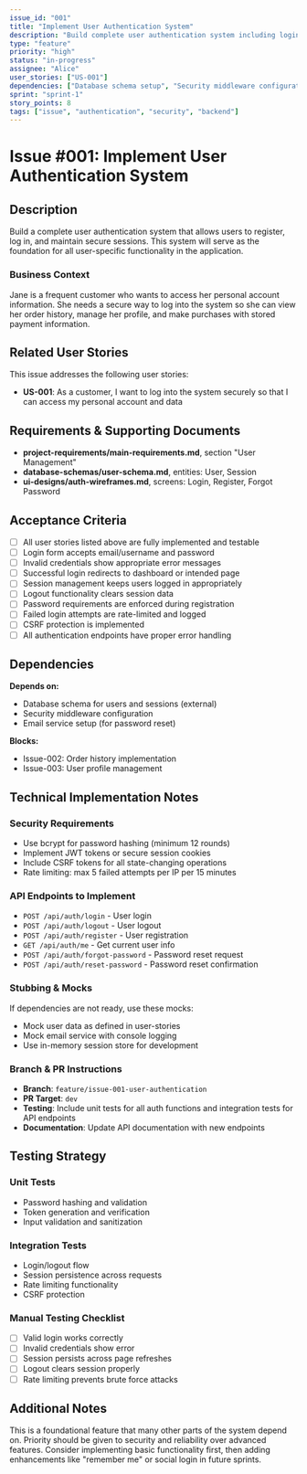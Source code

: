 ```yaml
---
issue_id: "001"
title: "Implement User Authentication System"
description: "Build complete user authentication system including login, logout, and session management"
type: "feature"
priority: "high"
status: "in-progress"
assignee: "Alice"
user_stories: ["US-001"]
dependencies: ["Database schema setup", "Security middleware configuration"]
sprint: "sprint-1"
story_points: 8
tags: ["issue", "authentication", "security", "backend"]
---
```


# Issue #001: Implement User Authentication System

## Description

Build a complete user authentication system that allows users to register, log in, and maintain secure sessions. This system will serve as the foundation for all user-specific functionality in the application.

### Business Context
Jane is a frequent customer who wants to access her personal account information. She needs a secure way to log into the system so she can view her order history, manage her profile, and make purchases with stored payment information.

## Related User Stories

This issue addresses the following user stories:

- **US-001**: As a customer, I want to log into the system securely so that I can access my personal account and data

## Requirements & Supporting Documents

- **project-requirements/main-requirements.md**, section "User Management"
- **database-schemas/user-schema.md**, entities: User, Session
- **ui-designs/auth-wireframes.md**, screens: Login, Register, Forgot Password

## Acceptance Criteria

- [ ] All user stories listed above are fully implemented and testable
- [ ] Login form accepts email/username and password
- [ ] Invalid credentials show appropriate error messages
- [ ] Successful login redirects to dashboard or intended page
- [ ] Session management keeps users logged in appropriately
- [ ] Logout functionality clears session data
- [ ] Password requirements are enforced during registration
- [ ] Failed login attempts are rate-limited and logged
- [ ] CSRF protection is implemented
- [ ] All authentication endpoints have proper error handling

## Dependencies

**Depends on:**
- Database schema for users and sessions (external)
- Security middleware configuration
- Email service setup (for password reset)

**Blocks:**
- Issue-002: Order history implementation
- Issue-003: User profile management

## Technical Implementation Notes

### Security Requirements
- Use bcrypt for password hashing (minimum 12 rounds)
- Implement JWT tokens or secure session cookies
- Include CSRF tokens for all state-changing operations
- Rate limiting: max 5 failed attempts per IP per 15 minutes

### API Endpoints to Implement
- `POST /api/auth/login` - User login
- `POST /api/auth/logout` - User logout
- `POST /api/auth/register` - User registration
- `GET /api/auth/me` - Get current user info
- `POST /api/auth/forgot-password` - Password reset request
- `POST /api/auth/reset-password` - Password reset confirmation

### Stubbing & Mocks
If dependencies are not ready, use these mocks:
- Mock user data as defined in user-stories
- Mock email service with console logging
- Use in-memory session store for development

### Branch & PR Instructions
- **Branch**: `feature/issue-001-user-authentication`
- **PR Target**: `dev`
- **Testing**: Include unit tests for all auth functions and integration tests for API endpoints
- **Documentation**: Update API documentation with new endpoints

## Testing Strategy

### Unit Tests
- Password hashing and validation
- Token generation and verification
- Input validation and sanitization

### Integration Tests
- Login/logout flow
- Session persistence across requests
- Rate limiting functionality
- CSRF protection

### Manual Testing Checklist
- [ ] Valid login works correctly
- [ ] Invalid credentials show error
- [ ] Session persists across page refreshes
- [ ] Logout clears session properly
- [ ] Rate limiting prevents brute force attacks

## Additional Notes

This is a foundational feature that many other parts of the system depend on. Priority should be given to security and reliability over advanced features. Consider implementing basic functionality first, then adding enhancements like "remember me" or social login in future sprints.